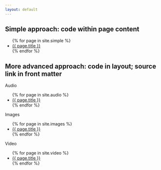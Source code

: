 ```yaml
---
layout: default
---
```


## Simple approach: code within page content

<ul>
{% for page in site.simple %}
<li><a href = "{{ page.url }}">{{ page.title }}</a></li>
{% endfor %}
</ul>

## More advanced approach: code in layout; source link in front matter

Audio
<ul>
{% for page in site.audio %}
<li><a href = "{{ page.url }}">{{ page.title }}</a></li>
{% endfor %}
</ul>

Images
<ul>
{% for page in site.images %}
<li><a href = "{{ page.url }}">{{ page.title }}</a></li>
{% endfor %}
</ul>

Video
<ul>
{% for page in site.video %}
<li><a href = "{{ page.url }}">{{ page.title }}</a></li>
{% endfor %}
</ul>
